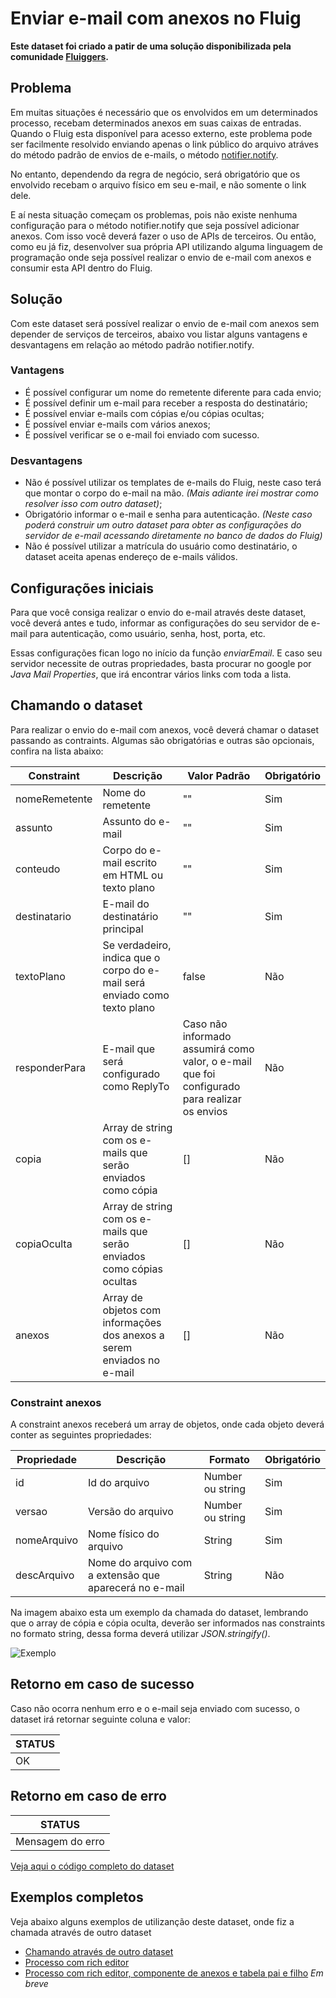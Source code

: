 # Enviar e-mail com anexos no Fluig

**Este dataset foi criado a patir de uma solução disponibilizada pela comunidade [Fluiggers](https://fluiggers.com.br/t/envio-de-e-mail-com-anexos/545).**

## Problema

Em muitas situações é necessário que os envolvidos em um determinados processo, recebam determinados anexos em suas caixas de entradas.
Quando o Fluig esta disponível para acesso externo, este problema pode ser facilmente resolvido enviando apenas o link público do arquivo atráves do método padrão de envios de e-mails, o método [notifier.notify](https://tdn.totvs.com/pages/releaseview.action?pageId=183730587).

No entanto, dependendo da regra de negócio, será obrigatório que os envolvido recebam o arquivo físico em seu e-mail, e não somente o link dele.

E aí nesta situação começam os problemas, pois não existe nenhuma configuração para o método notifier.notify que seja possível adicionar anexos. Com isso você deverá fazer o uso de APIs de terceiros. Ou então, como eu já fiz, desenvolver sua própria API utilizando alguma linguagem de programação onde seja possível realizar o envio de e-mail com anexos e consumir esta API dentro do Fluig.

## Solução

Com este dataset será possível realizar o envio de e-mail com anexos sem depender de serviços de terceiros, abaixo vou listar alguns vantagens e desvantagens em relação ao método padrão notifier.notify.

### Vantagens

- É possível configurar um nome do remetente diferente para cada envio;
- É possível definir um e-mail para receber a resposta do destinatário;
- É possível enviar e-mails com cópias e/ou cópias ocultas;
- É possível enviar e-mails com vários anexos;
- É possível verificar se o e-mail foi enviado com sucesso.

### Desvantagens

- Não é possível utilizar os templates de e-mails do Fluig, neste caso terá que montar o corpo do e-mail na mão. _(Mais adiante irei mostrar como resolver isso com outro dataset)_;
- Obrigatório informar o e-mail e senha para autenticação. _(Neste caso poderá construir um outro dataset para obter as configurações do servidor de e-mail acessando diretamente no banco de dados do Fluig)_
- Não é possível utilizar a matrícula do usuário como destinatário, o dataset aceita apenas endereço de e-mails válidos.

## Configurações iniciais

Para que você consiga realizar o envio do e-mail através deste dataset, você deverá antes e tudo, informar as configurações do seu servidor de e-mail para autenticação, como usuário, senha, host, porta, etc.

Essas configurações fican logo no início da função _enviarEmail_. E caso seu servidor necessite de outras propriedades, basta procurar no google por _Java Mail Properties_, que irá encontrar vários links com toda a lista.

## Chamando o dataset

Para realizar o envio do e-mail com anexos, você deverá chamar o dataset passando as contraints. Algumas são obrigatórias e outras são opcionais, confira na lista abaixo:

| Constraint    | Descrição                                                                 | Valor Padrão                                                                                 | Obrigatório |
| ------------- | ------------------------------------------------------------------------- | -------------------------------------------------------------------------------------------- | ----------- |
| nomeRemetente | Nome do remetente                                                         | ""                                                                                           | Sim         |
| assunto       | Assunto do e-mail                                                         | ""                                                                                           | Sim         |
| conteudo      | Corpo do e-mail escrito em HTML ou texto plano                            | ""                                                                                           | Sim         |
| destinatario  | E-mail do destinatário principal                                          | ""                                                                                           | Sim         |
| textoPlano    | Se verdadeiro, indica que o corpo do e-mail será enviado como texto plano | false                                                                                        | Não         |
| responderPara | E-mail que será configurado como ReplyTo                                  | Caso não informado assumirá como valor, o e-mail que foi configurado para realizar os envios | Não         |
| copia         | Array de string com os e-mails que serão enviados como cópia              | []                                                                                           | Não         |
| copiaOculta   | Array de string com os e-mails que serão enviados como cópias ocultas     | []                                                                                           | Não         |
| anexos        | Array de objetos com informações dos anexos a serem enviados no e-mail    | []                                                                                           | Não         |

### Constraint anexos

A constraint anexos receberá um array de objetos, onde cada objeto deverá conter as seguintes propriedades:

| Propriedade | Descrição                                              | Formato          | Obrigatório |
| ----------- | ------------------------------------------------------ | ---------------- | ----------- |
| id          | Id do arquivo                                          | Number ou string | Sim         |
| versao      | Versão do arquivo                                      | Number ou string | Sim         |
| nomeArquivo | Nome físico do arquivo                                 | String           | Sim         |
| descArquivo | Nome do arquivo com a extensão que aparecerá no e-mail | String           | Não         |

Na imagem abaixo esta um exemplo da chamada do dataset, lembrando que o array de cópia e cópia oculta, deverão ser informados nas constraints no formato string, dessa forma deverá utilizar _JSON.stringify()_.

![Exemplo](https://github.com/sergiomachadosilva/fluig-datasets/blob/master/dsEnviarEmailComAnexos/exemplo_01.png)

## Retorno em caso de sucesso

Caso não ocorra nenhum erro e o e-mail seja enviado com sucesso, o dataset irá retornar seguinte coluna e valor:

| STATUS |
| ------ |
| OK     |

## Retorno em caso de erro

| STATUS           |
| ---------------- |
| Mensagem do erro |

[Veja aqui o código completo do dataset](dsEnviarEmailComAnexos.js)

## Exemplos completos

Veja abaixo alguns exemplos de utilizanção deste dataset, onde fiz a chamada através de outro dataset

- [Chamando através de outro dataset](dsEnviarEmail.js)
- [Processo com rich editor](processo-exemplo01/)
- [Processo com rich editor, componente de anexos e tabela pai e filho](dsEnviarEmailComAnexos.js) _Em breve_
